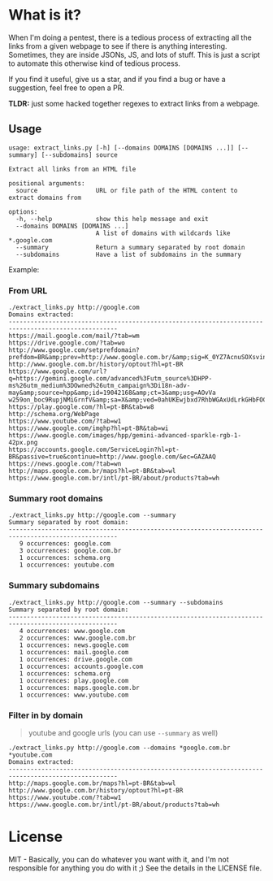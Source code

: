 # What is it?

When I'm doing a pentest, there is a tedious process of extracting all the links from a given webpage to see if there is anything interesting.
Sometimes, they are inside JSONs, JS, and lots of stuff. This is just a script to automate this otherwise kind of tedious process.

If you find it useful, give us a star, and if you find a bug or have a suggestion, feel free to open a PR.

**TLDR:** just some hacked together regexes to extract links from a webpage.

## Usage

```
usage: extract_links.py [-h] [--domains DOMAINS [DOMAINS ...]] [--summary] [--subdomains] source

Extract all links from an HTML file

positional arguments:
  source                URL or file path of the HTML content to extract domains from

options:
  -h, --help            show this help message and exit
  --domains DOMAINS [DOMAINS ...]
                        A list of domains with wildcards like *.google.com
  --summary             Return a summary separated by root domain
  --subdomains          Have a list of subdomains in the summary
```


Example:

### From URL
```
./extract_links.py http://google.com
Domains extracted:
----------------------------------------------------------------------------------------------------
https://mail.google.com/mail/?tab=wm
https://drive.google.com/?tab=wo
http://www.google.com/setprefdomain?prefdom=BR&amp;prev=http://www.google.com.br/&amp;sig=K_0YZ7AcnuSOXsvin5UXnjkzw3HJA%3D
http://www.google.com.br/history/optout?hl=pt-BR
https://www.google.com/url?q=https://gemini.google.com/advanced%3Futm_source%3DHPP-ms%26utm_medium%3DOwned%26utm_campaign%3Di18n-adv-may&amp;source=hpp&amp;id=19042168&amp;ct=3&amp;usg=AOvVa
w259on_boc9RupjNMiGrnfV&amp;sa=X&amp;ved=0ahUKEwjbxd7RhbWGAxUdLrkGHbFOCvMQ8IcBCAY
https://play.google.com/?hl=pt-BR&tab=w8
http://schema.org/WebPage
https://www.youtube.com/?tab=w1
https://www.google.com/imghp?hl=pt-BR&tab=wi
https://www.google.com/images/hpp/gemini-advanced-sparkle-rgb-1-42px.png
https://accounts.google.com/ServiceLogin?hl=pt-BR&passive=true&continue=http://www.google.com/&ec=GAZAAQ
https://news.google.com/?tab=wn
http://maps.google.com.br/maps?hl=pt-BR&tab=wl
https://www.google.com.br/intl/pt-BR/about/products?tab=wh
```

### Summary root domains
```
./extract_links.py http://google.com --summary
Summary separated by root domain:
----------------------------------------------------------------------------------------------------
   9 occurrences: google.com
   3 occurrences: google.com.br
   1 occurrences: schema.org
   1 occurrences: youtube.com
```


### Summary subdomains
```
./extract_links.py http://google.com --summary --subdomains
Summary separated by root domain:
----------------------------------------------------------------------------------------------------
   4 occurrences: www.google.com
   2 occurrences: www.google.com.br
   1 occurrences: news.google.com
   1 occurrences: mail.google.com
   1 occurrences: drive.google.com
   1 occurrences: accounts.google.com
   1 occurrences: schema.org
   1 occurrences: play.google.com
   1 occurrences: maps.google.com.br
   1 occurrences: www.youtube.com
```

### Filter in by domain

> youtube and google urls (you can use `--summary` as well)

```
./extract_links.py http://google.com --domains *google.com.br *youtube.com
Domains extracted:
----------------------------------------------------------------------------------------------------
http://maps.google.com.br/maps?hl=pt-BR&tab=wl
http://www.google.com.br/history/optout?hl=pt-BR
https://www.youtube.com/?tab=w1
https://www.google.com.br/intl/pt-BR/about/products?tab=wh
```

# License
MIT - Basically, you can do whatever you want with it, and I'm not responsible for anything you do with it ;)
See the details in the LICENSE file.

